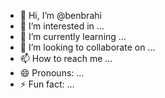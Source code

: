 - 👋 Hi, I’m @benbrahi
- 👀 I’m interested in ...
- 🌱 I’m currently learning ...
- 💞️ I’m looking to collaborate on ...
- 📫 How to reach me ...
- 😄 Pronouns: ...
- ⚡ Fun fact: ...

<!---
benbrahi/benbrahi is a ✨ special ✨ repository because its `README.md` (this file) appears on your GitHub profile.
You can click the Preview link to take a look at your changes.
--->
